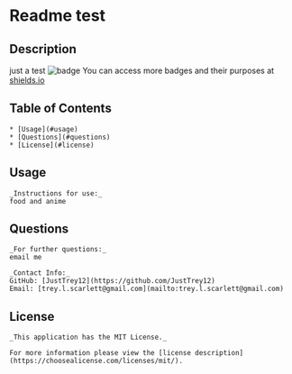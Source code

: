 # Readme test
  ## Description
  just a test
  ![badge](https://img.shields.io/badge/license-MITLicense-brightorange)
  You can access more badges and their purposes at [shields.io](https://shields.io)
  ## Table of Contents
    * [Usage](#usage)
    * [Questions](#questions)
    * [License](#license)
      
      
        
  ## Usage
    _Instructions for use:_
    food and anime
        
  ## Questions
        
    _For further questions:_
    email me
    
    _Contact Info:_
    GitHub: [JustTrey12](https://github.com/JustTrey12)
    Email: [trey.l.scarlett@gmail.com](mailto:trey.l.scarlett@gmail.com)
      
  ## License
        
    _This application has the MIT License._
        
    For more information please view the [license description](https://choosealicense.com/licenses/mit/).
    
    